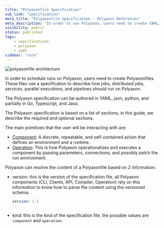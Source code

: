 ```yaml
---
title: "Polyaxonfile Specification"
sub_link: "specification"
meta_title: "Polyaxonfile Specification - Polyaxon References"
meta_description: "In order to use Polyaxon, users need to create YAML/Json Polyaxonfiles. These files use a specification to describe how experiments, experiment groups, jobs, plugins should run on Polyaxon."
visibility: public
status: published
tags:
    - specifications
    - polyaxon
    - yaml
sidebar: "core"
---
```


![polyaxonfile architecture](../../../../content/images/references/specification/polyaxonfile.png)

In order to schedule runs on Polyaxon, users need to create Polyaxonfiles. 
These files use a specification to describe how jobs, distributed jobs, services, parallel executions, and pipelines should run on Polyaxon.

The Polyaxon specification can be authored in YAML, json, python, and partially in Go, Typescript, and Java.

The Polyaxon specification is based on a list of sections, in this guide, we describe the required and optional sections.

The main primitives that the user will be interacting with are: 

 * [Component](/docs/core/specification/component/): A discrete, repeatable, and self-contained action that defines an environment and a runtime.
 * [Operation](/docs/core/specification/operation/): This is how Polyaxon operationalizes and executes a component by passing parameters, connections, and possibly patch the run environment.

Polyaxon can resolve the content of a Polyaxonfile based on 2 information:

 * version: this is the version of the specification file, all Polyaxon components (CLI, Clients, API, Compiler, Operation) rely on this information to know how to parse the content using the versioned schema.
    ```yaml
    version: 1.1
    ...
    ```
 * kind: this is the kind of the specification file, the possible values are `component` and `operation`.  
